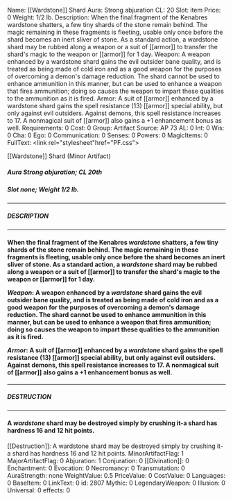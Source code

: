 Name: [[Wardstone]] Shard
Aura: Strong abjuration
CL: 20
Slot: item
Price: 0
Weight: 1/2 lb.
Description: When the final fragment of the Kenabres wardstone shatters, a few tiny shards of the stone remain behind. The magic remaining in these fragments is fleeting, usable only once before the shard becomes an inert sliver of stone. As a standard action, a wardstone shard may be rubbed along a weapon or a suit of [[armor]] to transfer the shard's magic to the weapon or [[armor]] for 1 day. Weapon: A weapon enhanced by a wardstone shard gains the evil outsider bane quality, and is treated as being made of cold iron and as a good weapon for the purposes of overcoming a demon's damage reduction. The shard cannot be used to enhance ammunition in this manner, but can be used to enhance a weapon that fires ammunition; doing so causes the weapon to impart these qualities to the ammunition as it is fired. Armor: A suit of [[armor]] enhanced by a wardstone shard gains the spell resistance (13) [[armor]] special ability, but only against evil outsiders. Against demons, this spell resistance increases to 17. A nonmagical suit of [[armor]] also gains a +1 enhancement bonus as well.
Requirements: 0
Cost: 0
Group: Artifact
Source: AP 73
AL: 0
Int: 0
Wis: 0
Cha: 0
Ego: 0
Communication: 0
Senses: 0
Powers: 0
MagicItems: 0
FullText: <link rel="stylesheet"href="PF.css"><div class="heading"><p class="alignleft">[[Wardstone]] Shard (Minor Artifact)</p><div style="clear: both;"></div></div><div><h5><b>Aura </b>Strong abjuration; <b>CL </b>20th</h5><h5><b>Slot </b>none; <b>Weight </b>1/2 lb.</h5></div><hr/><div><h5><b>DESCRIPTION</b></h5></div><hr/><div><h4><p>When the final fragment of the Kenabres <i>wardstone</i> shatters, a few tiny shards of the stone remain behind. The magic remaining in these fragments is fleeting, usable only once before the shard becomes an inert sliver of stone. As a standard action, a <i>wardstone</i> shard may be rubbed along a weapon or a suit of [[armor]] to transfer the shard's magic to the weapon or [[armor]] for 1 day. </p><p><i>Weapon</i>: A weapon enhanced by a <i>wardstone</i> shard gains the evil outsider bane quality, and is treated as being made of cold iron and as a good weapon for the purposes of overcoming a demon's damage reduction. The shard cannot be used to enhance ammunition in this manner, but can be used to enhance a weapon that fires ammunition; doing so causes the weapon to impart these qualities to the ammunition as it is fired. </p><p><i>Armor</i>: A suit of [[armor]] enhanced by a <i>wardstone</i> shard gains the spell resistance (13) [[armor]] special ability, but only against evil outsiders. Against demons, this spell resistance increases to 17. A nonmagical suit of [[armor]] also gains a +1 enhancement bonus as well.</p></h4></div><hr/><div><h5><b>DESTRUCTION</b></h5></div><hr/><div><h4><p>A <i>wardstone</i> shard may be destroyed simply by crushing it-a shard has hardness 16 and 12 hit points.</p></h4></div>
[[Destruction]]: A wardstone shard may be destroyed simply by crushing it-a shard has hardness 16 and 12 hit points.
MinorArtifactFlag: 1
MajorArtifactFlag: 0
Abjuration: 1
Conjuration: 0
[[Divination]]: 0
Enchantment: 0
Evocation: 0
Necromancy: 0
Transmutation: 0
AuraStrength: none
WeightValue: 0.5
PriceValue: 0
CostValue: 0
Languages: 0
BaseItem: 0
LinkText: 0
id: 2807
Mythic: 0
LegendaryWeapon: 0
Illusion: 0
Universal: 0
effects: 0
